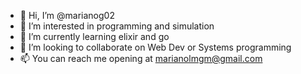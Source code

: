 - 👋 Hi, I’m @marianog02
- 👀 I’m interested in programming and simulation
- 🌱 I’m currently learning elixir and go
- 💞️ I’m looking to collaborate on Web Dev or Systems programming
- 📫 You can reach me opening at marianolmgm@gmail.com

<!---
marianog02/marianog02 is a ✨ special ✨ repository because its `README.md` (this file) appears on your GitHub profile.
You can click the Preview link to take a look at your changes.
--->

